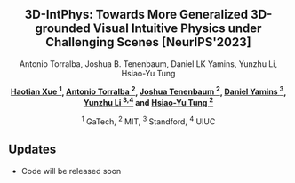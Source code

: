 <div align="center">

<h2>3D-IntPhys: Towards More Generalized 3D-grounded Visual Intuitive Physics under Challenging Scenes [NeurIPS'2023]</h2>


Antonio Torralba, Joshua B. Tenenbaum, Daniel LK Yamins, Yunzhu Li, Hsiao-Yu Tung

**[Haotian Xue <sup>1](https://xavihart.github.io/), [Antonio Torralba <sup>2](http://web.mit.edu/cocosci/josh.html), [Joshua Tenenbaum <sup>2](https://www.csail.mit.edu/person/antonio-torralba), [Daniel Yamins <sup>3](http://stanford.edu/~yamins/), [Yunzhu Li <sup>3,4](https://yunzhuli.github.io/) and [Hsiao-Yu Tung <sup>2](https://sfish0101.bitbucket.io/)**


<sup>1</sup> GaTech, <sup>2</sup> MIT, <sup>3</sup> Standford, <sup>4</sup> UIUC

</div>


## Updates


- Code will be released soon